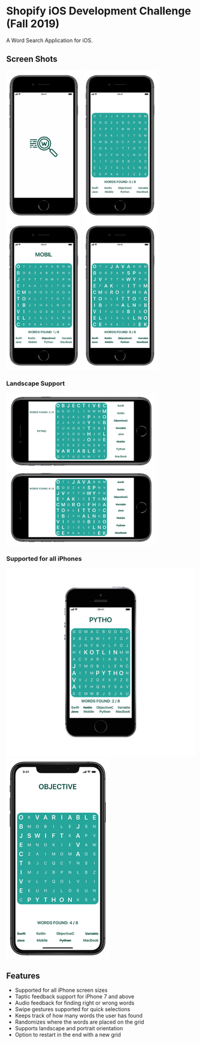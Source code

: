 # Shopify iOS Development Challenge (Fall 2019)
A Word Search Application for iOS.

## Screen Shots
<img src="https://github.com/adbht/Shopify-iOS-Challenge-F19/blob/master/Images/launchScreen.JPG" width="200" /> <img src="https://github.com/adbht/Shopify-iOS-Challenge-F19/blob/master/Images/noWordsFound.JPG" width="200" /> <img src="https://github.com/adbht/Shopify-iOS-Challenge-F19/blob/master/Images/someWordsFound.JPG" width="200" /> <img src="https://github.com/adbht/Shopify-iOS-Challenge-F19/blob/master/Images/allWordsFound.JPG" width="200" /> 

### Landscape Support
<img src="https://github.com/adbht/Shopify-iOS-Challenge-F19/blob/master/Images/landscape1.JPG" width="400" /> <img src="https://github.com/adbht/Shopify-iOS-Challenge-F19/blob/master/Images/landscape2.JPG" width="400" /> 

### Supported for all iPhones
<img src="https://github.com/adbht/Shopify-iOS-Challenge-F19/blob/master/Images/seSupport.png" width="525" /> <img src="https://github.com/adbht/Shopify-iOS-Challenge-F19/blob/master/Images/xsSupport.jpeg" width="275" /> 

## Features
   - Supported for all iPhone screen sizes
   - Taptic feedback support for iPhone 7 and above
   - Audio feedback for finding right or wrong words
   - Swipe gestures supported for quick selections
   - Keeps track of how many words the user has found
   - Randomizes where the words are placed on the grid
   - Supports landscape and portrait orientation
   - Option to restart in the end with a new grid
